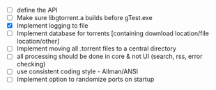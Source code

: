 - [ ] define the API
- [ ] Make sure libgtorrent.a builds before gTest.exe
- [x] Implement logging to file
- [ ] Implement database for torrents [containing download location/file location/other]
- [ ] Implement moving all .torrent files to a central directory
- [ ] all processing should be done in core & not UI (search, rss, error checking)
- [ ] use consistent coding style - Allman/ANSI
- [ ] Implement option to randomize ports on startup
